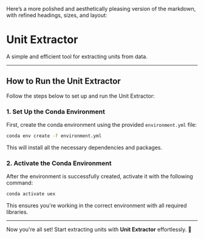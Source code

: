 Here’s a more polished and aesthetically pleasing version of the markdown, with refined headings, sizes, and layout:

# **Unit Extractor**

A simple and efficient tool for extracting units from data.

---

## **How to Run the Unit Extractor**

Follow the steps below to set up and run the Unit Extractor:

### 1. **Set Up the Conda Environment**

First, create the conda environment using the provided `environment.yml` file:

```bash
conda env create -f environment.yml
```

This will install all the necessary dependencies and packages.

### 2. **Activate the Conda Environment**

After the environment is successfully created, activate it with the following command:

```bash
conda activate uex
```

This ensures you're working in the correct environment with all required libraries.

---

Now you're all set! Start extracting units with **Unit Extractor** effortlessly. 🎉